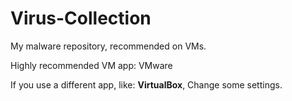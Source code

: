 # Virus-Collection
My malware repository, recommended on VMs. 

Highly recommended VM app:
VMware

If you use a different app, like: **VirtualBox**,
Change some settings.
